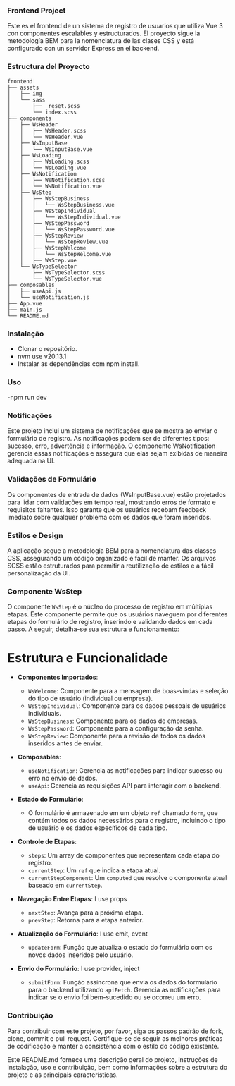 ### Frontend Project

Este es el frontend de un sistema de registro de usuarios que utiliza Vue 3 con componentes escalables y estructurados. El proyecto sigue la metodología BEM para la nomenclatura de las clases CSS y está configurado con un servidor Express en el backend.

### Estructura del Proyecto

```plaintext
frontend
├── assets
│   ├── img
│   └── sass
│       ├── _reset.scss
│       └── index.scss
├── components
│   ├── WsHeader
│   │   ├── WsHeader.scss
│   │   └── WsHeader.vue
│   ├── WsInputBase
│   │   └── WsInputBase.vue
│   ├── WsLoading
│   │   ├── WsLoading.scss
│   │   └── WsLoading.vue
│   ├── WsNotification
│   │   ├── WsNotification.scss
│   │   └── WsNotification.vue
│   ├── WsStep
│   │   ├── WsStepBusiness
│   │   │   └── WsStepBusiness.vue
│   │   ├── WsStepIndividual
│   │   │   └── WsStepIndividual.vue
│   │   ├── WsStepPassword
│   │   │   └── WsStepPassword.vue
│   │   ├── WsStepReview
│   │   │   └── WsStepReview.vue
│   │   ├── WsStepWelcome
│   │   │   └── WsStepWelcome.vue
│   │   ├── WsStep.vue
│   └── WsTypeSelector
│       ├── WsTypeSelector.scss
│       └── WsTypeSelector.vue
├── composables
│   ├── useApi.js
│   └── useNotification.js
├── App.vue
├── main.js
└── README.md
```
### Instalação

- Clonar o repositório.
- nvm use v20.13.1
- Instalar as dependências com npm install.

### Uso

-npm run dev

### Notificações

Este projeto inclui um sistema de notificações que se mostra ao enviar o formulário de registro. As notificações podem ser de diferentes tipos: sucesso, erro, advertência e informação. O componente WsNotification gerencia essas notificações e assegura que elas sejam exibidas de maneira adequada na UI.

### Validações de Formulário

Os componentes de entrada de dados (WsInputBase.vue) estão projetados para lidar com validações em tempo real, mostrando erros de formato e requisitos faltantes. Isso garante que os usuários recebam feedback imediato sobre qualquer problema com os dados que foram inseridos.

### Estilos e Design

A aplicação segue a metodologia BEM para a nomenclatura das classes CSS, assegurando um código organizado e fácil de manter. Os arquivos SCSS estão estruturados para permitir a reutilização de estilos e a fácil personalização da UI.

### Componente WsStep

O componente `WsStep` é o núcleo do processo de registro em múltiplas etapas. Este componente permite que os usuários naveguem por diferentes etapas do formulário de registro, inserindo e validando dados em cada passo. A seguir, detalha-se sua estrutura e funcionamento:

# Estrutura e Funcionalidade

- **Componentes Importados**:
  - `WsWelcome`: Componente para a mensagem de boas-vindas e seleção do tipo de usuário (individual ou empresa).
  - `WsStepIndividual`: Componente para os dados pessoais de usuários individuais.
  - `WsStepBusiness`: Componente para os dados de empresas.
  - `WsStepPassword`: Componente para a configuração da senha.
  - `WsStepReview`: Componente para a revisão de todos os dados inseridos antes de enviar.

- **Composables**:
  - `useNotification`: Gerencia as notificações para indicar sucesso ou erro no envio de dados.
  - `useApi`: Gerencia as requisições API para interagir com o backend.

- **Estado do Formulário**:
  - O formulário é armazenado em um objeto `ref` chamado `form`, que contém todos os dados necessários para o registro, incluindo o tipo de usuário e os dados específicos de cada tipo.

- **Controle de Etapas**:
  - `steps`: Um array de componentes que representam cada etapa do registro.
  - `currentStep`: Um `ref` que indica a etapa atual.
  - `currentStepComponent`: Um `computed` que resolve o componente atual baseado em `currentStep`.

- **Navegação Entre Etapas**: I use props
  - `nextStep`: Avança para a próxima etapa.
  - `prevStep`: Retorna para a etapa anterior.

- **Atualização do Formulário**: I use emit, event
  - `updateForm`: Função que atualiza o estado do formulário com os novos dados inseridos pelo usuário.

- **Envio do Formulário**: I use provider, inject
  - `submitForm`: Função assíncrona que envia os dados do formulário para o backend utilizando `apiFetch`. Gerencia as notificações para indicar se o envio foi bem-sucedido ou se ocorreu um erro.


### Contribuição

Para contribuir com este projeto, por favor, siga os passos padrão de fork, clone, commit e pull request. Certifique-se de seguir as melhores práticas de codificação e manter a consistência com o estilo do código existente.

Este README.md fornece uma descrição geral do projeto, instruções de instalação, uso e contribuição, bem como informações sobre a estrutura do projeto e as principais características.